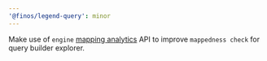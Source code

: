 ```yaml
---
'@finos/legend-query': minor
---
```


Make use of `engine` [mapping analytics](https://github.com/finos/legend-engine/pull/740) API to improve `mappedness check` for query builder explorer.
